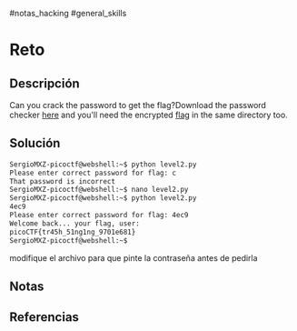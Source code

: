 #notas_hacking #general_skills
# Reto
## Descripción
Can you crack the password to get the flag?Download the password checker [here](https://artifacts.picoctf.net/c/14/level2.py) and you'll need the encrypted [flag](https://artifacts.picoctf.net/c/14/level2.flag.txt.enc) in the same directory too.
## Solución
```bash
SergioMXZ-picoctf@webshell:~$ python level2.py 
Please enter correct password for flag: c
That password is incorrect
SergioMXZ-picoctf@webshell:~$ nano level2.py
SergioMXZ-picoctf@webshell:~$ python level2.py 
4ec9
Please enter correct password for flag: 4ec9
Welcome back... your flag, user:
picoCTF{tr45h_51ng1ng_9701e681}
SergioMXZ-picoctf@webshell:~$ 
```
modifique el archivo para que pinte la contraseña antes de pedirla
## Notas
## Referencias
